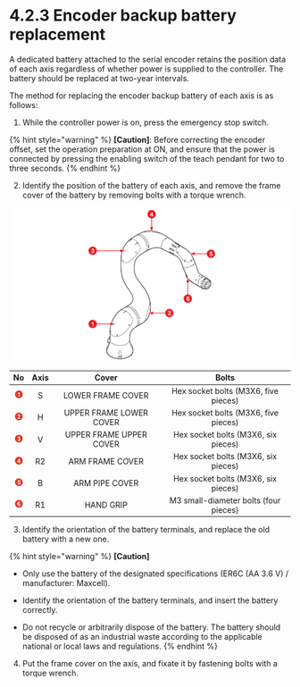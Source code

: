 # 4.2.3 Encoder backup battery replacement

A dedicated battery attached to the serial encoder retains the position data of each axis regardless of whether power is supplied to the controller. The battery should be replaced at two-year intervals.

The method for replacing the encoder backup battery of each axis is as follows:

1.	While the controller power is on, press the emergency stop switch.

{% hint style="warning" %}
**\[Caution\]**: Before correcting the encoder offset, set the operation preparation at ON, and ensure that the power is connected by pressing the enabling switch of the teach pendant for two to three seconds.
{% endhint %}

2.	Identify the position of the battery of each axis, and remove the frame cover of the battery by removing bolts with a torque wrench.

![](../../.gitbook/assets/image106.png)

| **No** | Axis | Cover | **Bolts** |
| :---: | :---: | :---: | :---: |
|  ![](../../.gitbook/assets/1.png)  | S | LOWER FRAME COVER | Hex socket bolts \(M3X6, five pieces\) |
|  ![](../../.gitbook/assets/2.png)  | H | UPPER FRAME LOWER COVER | Hex socket bolts \(M3X6, five pieces\) |
|  ![](../../.gitbook/assets/3.png)  | V | UPPER FRAME UPPER COVER | Hex socket bolts \(M3X6, six pieces\) |
|  ![](../../.gitbook/assets/4.png)  | R2 | ARM FRAME COVER | Hex socket bolts \(M3X6, six pieces\) |
|  ![](../../.gitbook/assets/5.png)  | B | ARM PIPE COVER | Hex socket bolts \(M3X6, six pieces\) |
|  ![](../../.gitbook/assets/6.png)  | R1 | HAND GRIP | M3 small-diameter bolts \(four pieces\) |

3.	Identify the orientation of the battery terminals, and replace the old battery with a new one.

{% hint style="warning" %}
**\[Caution\]**

* Only use the battery of the designated specifications \(ER6C \(AA 3.6 V\) / manufacturer: Maxcell\).

* Identify the orientation of the battery terminals, and insert the battery correctly.

* Do not recycle or arbitrarily dispose of the battery. The battery should be disposed of as an industrial waste according to the applicable national or local laws and regulations.
{% endhint %}

4.	Put the frame cover on the axis, and fixate it by fastening bolts with a torque wrench.

